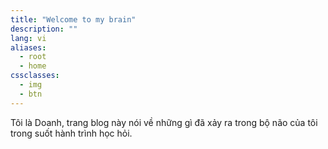```yaml
---
title: "Welcome to my brain"
description: ""
lang: vi
aliases:
  - root
  - home
cssclasses:
  - img
  - btn
---
```


Tôi là Doanh, trang blog này nói về những gì đã xảy ra trong bộ não của tôi trong suốt hành trình học hỏi.     